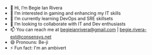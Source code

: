 - 👋 Hi, I’m Begie Ian Rivera
- 👀 I’m interested in gaming and enhancing my IT skills
- 🌱 I’m currently learning DevOps and SRE skillsets
- 💞️ I’m looking to collaborate with IT and Dev enthusiasts
- 📫 You can reach me at begieianrivera@gmail.com | begie.rivera-ext@consensys.net
- 😄 Pronouns: Be-ji
- ⚡ Fun fact: I'm an ambivert

<!---
begieian/begieian is a ✨ special ✨ repository because its `README.md` (this file) appears on your GitHub profile.
You can click the Preview link to take a look at your changes.
--->
